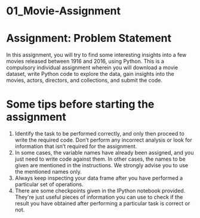 # 01_Movie-Assignment

# Assignment: Problem Statement
In this assignment, you will try to find some interesting insights into a few movies released between 1916 and 2016, using Python. This is a compulsory individual assignment wherein you will download a movie dataset, write Python code to explore the data, gain insights into the movies, actors, directors, and collections, and submit the code.

# Some tips before starting the assignment
1. Identify the task to be performed correctly, and only then proceed to write the required code. Don’t perform any incorrect analysis or look for information that isn’t required for the assignment.
2. In some cases, the variable names have already been assigned, and you just need to write code against them. In other cases, the names to be given are mentioned in the instructions. We strongly advise you to use the mentioned names only.
3. Always keep inspecting your data frame after you have performed a particular set of operations.
4. There are some checkpoints given in the IPython notebook provided. They're just useful pieces of information you can use to check if the result you have obtained after performing a particular task is correct or not.
